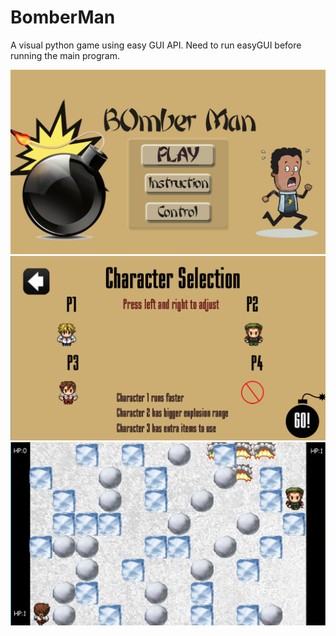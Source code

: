 # BomberMan
A visual python game using easy GUI API. Need to run easyGUI before running the main program.

![alt tag](1.jpg)
![alt tag](3.png)
![alt tag](5.png)

